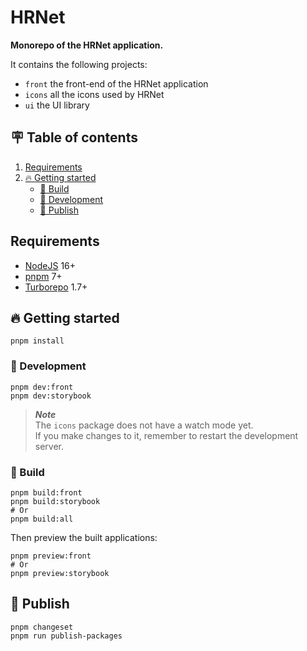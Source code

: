 # HRNet

**Monorepo of the HRNet application.**

It contains the following projects:

- `front` the front-end of the HRNet application
- `icons` all the icons used by HRNet
- `ui` the UI library

## 🪧 Table of contents

1. [Requirements](#requirements)
2. [🔥 Getting started](#-getting-started)
   - [🔧 Build](#-build)
   - [👷 Development](#-development)
   - [🚀 Publish](#-publish)

## Requirements

- [NodeJS](https://nodejs.org/en/) 16+
- [pnpm](https://pnpm.io/fr/) 7+
- [Turborepo](https://turbo.build/repo) 1.7+

## 🔥 Getting started

```shell
pnpm install
```

### 👷 Development

```shell
pnpm dev:front
pnpm dev:storybook
```

> **_Note_**  
> The `icons` package does not have a watch mode yet.  
> If you make changes to it, remember to restart the development server.

### 🔧 Build

```shell
pnpm build:front
pnpm build:storybook
# Or
pnpm build:all
```

Then preview the built applications:

```shell
pnpm preview:front
# Or
pnpm preview:storybook
```

## 🚀 Publish

```shell
pnpm changeset
pnpm run publish-packages
```
